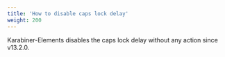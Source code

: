 ```yaml
---
title: 'How to disable caps lock delay'
weight: 200
---
```


Karabiner-Elements disables the caps lock delay without any action since v13.2.0.
